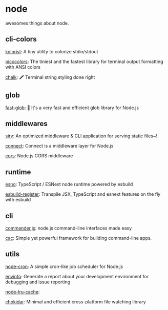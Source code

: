 # node

awesomes things about node.

## cli-colors

[kolorist](https://github.com/marvinhagemeister/kolorist): A tiny utility to colorize stdin/stdout

[picocolors](https://github.com/alexeyraspopov/picocolors): The tiniest and the fastest library for terminal output formatting with ANSI colors

[chalk](https://github.com/chalk/chalk): 🖍 Terminal string styling done right

## glob

[fast-glob](https://github.com/mrmlnc/fast-glob): 🚀 It's a very fast and efficient glob library for Node.js

## middlewares

[sirv](https://github.com/lukeed/sirv): An optimized middleware & CLI application for serving static files~!

[connect](https://github.com/senchalabs/connect): Connect is a middleware layer for Node.js

[cors](https://github.com/expressjs/cors): Node.js CORS middleware


## runtime

[esno](https://github.com/antfu/esno): TypeScript / ESNext node runtime powered by esbuild

[esbuild-register](https://github.com/egoist/esbuild-register): Transpile JSX, TypeScript and esnext features on the fly with esbuild

## cli

[commander.js](https://github.com/tj/commander.js): node.js command-line interfaces made easy

[cac](https://github.com/cacjs/cac): Simple yet powerful framework for building command-line apps.



## utils

[node-cron](https://github.com/node-cron/node-cron): A simple cron-like job scheduler for Node.js

[envinfo](https://github.com/tabrindle/envinfo): Generate a report about your development environment for debugging and issue reporting

[node-lru-cache](https://github.com/isaacs/node-lru-cache): 

[chokidar](https://github.com/paulmillr/chokidar): Minimal and efficient cross-platform file watching library
